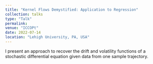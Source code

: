 ```yaml
---
title: "Kernel Flows Demystified: Application to Regression"
collection: talks
type: "Talk"
permalink: 
venue: "ICCOPt"
date: 2022-07-14
location: "Lehigh University, PA, USA"
---
```

I present an approach to recover the drift and volatility functions of a stochastic differential equation 
given data from one sample trajectory.
